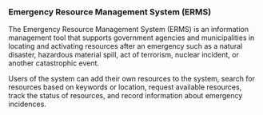 ### Emergency Resource Management System (ERMS)

The Emergency Resource Management System (ERMS) is an information management tool that supports government agencies and municipalities in locating and activating resources after an emergency such as a natural disaster, hazardous material spill, act of terrorism, nuclear incident, or another catastrophic event.

Users of the system can add their own resources to the system, search for resources based on keywords or location, request available resources, track the status of resources, and record information about emergency incidences.
